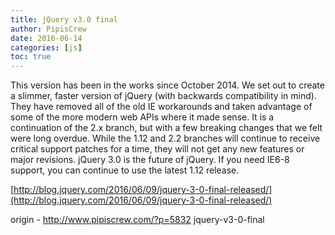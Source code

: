 ```yaml
---
title: jQuery v3.0 final
author: PipisCrew
date: 2016-06-14
categories: [js]
toc: true
---
```


This version has been in the works since October 2014. We set out to create a slimmer, faster version of jQuery (with backwards compatibility in mind). They have removed all of the old IE workarounds and taken advantage of some of the more modern web APIs where it made sense. It is a continuation of the 2.x branch, but with a few breaking changes that we felt were long overdue. While the 1.12 and 2.2 branches will continue to receive critical support patches for a time, they will not get any new features or major revisions. jQuery 3.0 is the future of jQuery. If you need IE6-8 support, you can continue to use the latest 1.12 release.

[http://blog.jquery.com/2016/06/09/jquery-3-0-final-released/](http://blog.jquery.com/2016/06/09/jquery-3-0-final-released/)

origin - http://www.pipiscrew.com/?p=5832 jquery-v3-0-final
